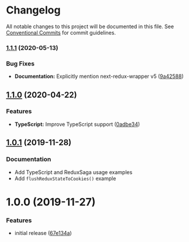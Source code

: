 # Changelog

All notable changes to this project will be documented in this file. See
[Conventional Commits](https://conventionalcommits.org) for commit guidelines.

### [1.1.1](https://github.com/bjoluc/next-redux-cookie-wrapper/compare/v1.1.0...v1.1.1) (2020-05-13)


### Bug Fixes

* **Documentation:** Explicitly mention next-redux-wrapper v5 ([9a42588](https://github.com/bjoluc/next-redux-cookie-wrapper/commit/9a42588f0df2285097adca032198a681f118c455))

## [1.1.0](https://github.com/bjoluc/next-redux-cookie-wrapper/compare/v1.0.1...v1.1.0) (2020-04-22)


### Features

* **TypeScript:** Improve TypeScript support ([0adbe34](https://github.com/bjoluc/next-redux-cookie-wrapper/commit/0adbe340f11eb5fbc8a2ad98ae3255ea6d4d4e43))

## [1.0.1](https://github.com/bjoluc/next-redux-cookie-wrapper/compare/v1.0.0...v1.0.1) (2019-11-28)

### Documentation

* Add TypeScript and ReduxSaga usage examples
* Add `flushReduxStateToCookies()` example

# 1.0.0 (2019-11-27)

### Features

* initial release ([67e134a](https://github.com/bjoluc/next-redux-cookie-wrapper/commit/67e134a7f137c9006205914e20dbba3ef1adfe70))
